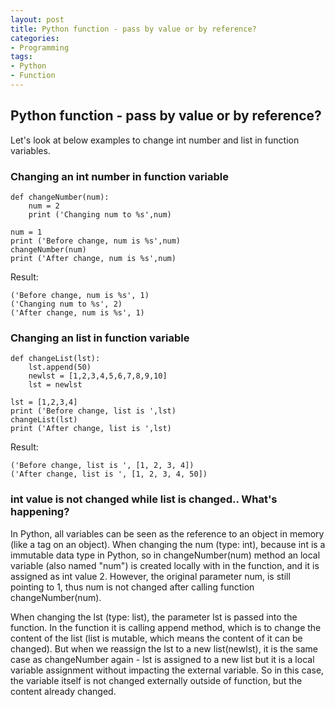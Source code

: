 ```yaml
---
layout: post
title: Python function - pass by value or by reference?
categories:
- Programming
tags:
- Python
- Function
---
```


## Python function - pass by value or by reference?

Let's look at below examples to change int number and list in function variables. 

### Changing an int number in function variable

```
def changeNumber(num):
	num = 2
	print ('Changing num to %s',num)

num = 1
print ('Before change, num is %s',num)
changeNumber(num)
print ('After change, num is %s',num)
```

Result:

```
('Before change, num is %s', 1)
('Changing num to %s', 2)
('After change, num is %s', 1)
```

### Changing an list in function variable

```
def changeList(lst):
	lst.append(50)
	newlst = [1,2,3,4,5,6,7,8,9,10]
	lst = newlst

lst = [1,2,3,4]
print ('Before change, list is ',lst)
changeList(lst)
print ('After change, list is ',lst)
```

Result:

```
('Before change, list is ', [1, 2, 3, 4])
('After change, list is ', [1, 2, 3, 4, 50])
```

### int value is not changed while list is changed.. What's happening?

In Python, all variables can be seen as the reference to an object in memory (like a tag on an object). When changing the num (type: int), because int is a immutable data type in Python, so in changeNumber(num) method an local variable (also named "num") is created locally with in the function, and it is assigned as int value 2. However, the original parameter num, is still pointing to 1, thus num is not changed after calling function changeNumber(num).

When changing the lst (type: list), the parameter lst is passed into the function. In the function it is calling append method, which is to change the content of the list (list is mutable, which means the content of it can be changed). But when we reassign the lst to a new list(newlst), it is the same case as changeNumber again - lst is assigned to a new list but it is a local variable assignment without impacting the external variable. So in this case, the variable itself is not changed externally outside of function, but the content already changed. 


